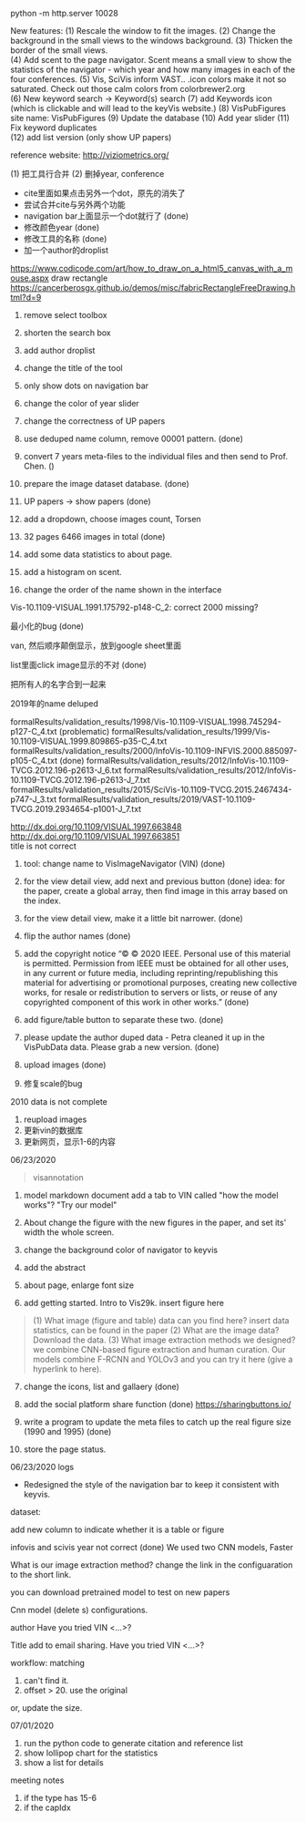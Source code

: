 <!--
 * @Author: Rui Li
 * @Date: 2020-05-13 20:47:58
 * @LastEditTime: 2020-07-03 21:53:21
 * @Description: 
 * @FilePath: /VisImageNavigator.github.io/devlog.md
 -->
python -m http.server 10028

New features:
(1) Rescale the window to fit the images.
(2) Change the background in the small views to the windows background. 
(3) Thicken the border of the small views.  
(4) Add scent to the page navigator. Scent means a small view to show the statistics of the navigator - which year and how many images in each of the four conferences. 
(5) Vis, SciVis inform VAST.. .icon colors make it not so saturated. Check out those calm colors from colorbrewer2.org  
(6) New keyword search -> Keyword(s) search 
(7) add Keywords icon (which is clickable and will lead to the keyVis website.) 
(8) VisPubFigures site name: VisPubFigures 
(9) Update the database 
(10) Add year slider 
(11) Fix keyword duplicates  
(12) add list version (only show UP papers) 

reference website: http://viziometrics.org/


(1) 把工具行合并
(2) 删掉year, conference
* cite里面如果点击另外一个dot，原先的消失了
* 尝试合并cite与另外两个功能
* navigation bar上面显示一个dot就行了  (done)
* 修改颜色year  (done)
* 修改工具的名称  (done)
* 加一个author的droplist


https://www.codicode.com/art/how_to_draw_on_a_html5_canvas_with_a_mouse.aspx
draw rectangle
https://cancerberosgx.github.io/demos/misc/fabricRectangleFreeDrawing.html?d=9

1. remove select toolbox
2. shorten the search box
3. add author droplist
4. change the title of the tool
5. only show dots on navigation bar
6. change the color of year slider
7. change the correctness of UP papers



1. use deduped name column, remove 00001 pattern.  (done)
2. convert 7 years meta-files to the individual files and then send to Prof. Chen.   ()
3. prepare the image dataset database.  (done)
4. UP papers -> show papers  (done)
5. add a dropdown, choose images count, Torsen  
6. 32 pages 6466 images in total  (done)
7. add some data statistics to about page.
8. add a histogram on scent.
9. change the order of the name shown in the interface


Vis-10.1109-VISUAL.1991.175792-p148-C_2: correct
2000 missing?


最小化的bug  (done)

van, 然后顺序颠倒显示，放到google sheet里面

list里面click image显示的不对  (done)


把所有人的名字合到一起来



2019年的name deluped

formalResults/validation_results/1998/Vis-10.1109-VISUAL.1998.745294-p127-C_4.txt  (problematic)
formalResults/validation_results/1999/Vis-10.1109-VISUAL.1999.809865-p35-C_4.txt
formalResults/validation_results/2000/InfoVis-10.1109-INFVIS.2000.885097-p105-C_4.txt (done)
formalResults/validation_results/2012/InfoVis-10.1109-TVCG.2012.196-p2613-J_6.txt
formalResults/validation_results/2012/InfoVis-10.1109-TVCG.2012.196-p2613-J_7.txt
formalResults/validation_results/2015/SciVis-10.1109-TVCG.2015.2467434-p747-J_3.txt
formalResults/validation_results/2019/VAST-10.1109-TVCG.2019.2934654-p1001-J_7.txt



http://dx.doi.org/10.1109/VISUAL.1997.663848
http://dx.doi.org/10.1109/VISUAL.1997.663851  
title is not correct


1. tool: change name to VisImageNavigator (VIN)  (done)
2. for the view detail view, add next and previous button  (done)
idea: for the paper, create a global array, then find image in this array based on the index.
3. for the view detail view, make it a little bit narrower. (done)
4. flip the author names (done)
5. add the copyright notice
“© © 2020 IEEE. Personal use of this material is permitted. Permission from IEEE must be obtained for all other uses, in any current or future media, including reprinting/republishing this material for advertising or promotional purposes, creating new collective works, for resale or redistribution to servers or lists, or reuse of any copyrighted component of this work in other works.”   (done)
6. add figure/table button to separate these two.   (done)
7. please update the author duped data - Petra cleaned it up in the VisPubData data. Please grab a new version. (done)
8. upload images  (done)

9. 修复scale的bug

2010 data is not complete


1. reupload images
2. 更新vin的数据库
3. 更新网页，显示1-6的内容


06/23/2020


> visannotation

1. model markdown document
add a tab to VIN called "how the model works"?
"Try our model"

2. About
change the figure with the new figures in the paper, and set its' width the whole screen.

3. change the background color of navigator to keyvis

4. add the abstract

5. about page, enlarge font size

6. add getting started.
Intro to Vis29k.
insert figure here
> (1) What image (figure and table) data can you find here?
insert data statistics, can be found in the paper
> (2) What are the image data? 
Download the data.
> (3) What image extraction methods we designed? 
we combine CNN-based figure extraction and human curation. 
Our models combine F-RCNN and YOLOv3 and you can try it here (give a hyperlink to here).

7. change the icons, list and gallaery (done)

10. add the social platform share function  (done)
https://sharingbuttons.io/
8. write a program to update the meta files to catch up the real figure size (1990 and 1995) (done)

9. store the page status.


06/23/2020 logs

* Redesigned the style of the navigation bar to keep it consistent with keyvis.


dataset:  

add new column to indicate whether it is a table or figure

infovis and scivis year not correct  (done)
We used two CNN models, Faster

What is our image extraction method?
change the link in the configuaration to the short link.

you can download pretrained model to test on new papers

Cnn model (delete s) configurations.


author
Have you tried VIN <...>?

Title add to email sharing.
Have you tried VIN <...>?

workflow: matching
1. can't find it.
2. offset > 20.
use the original

or, update the size.


07/01/2020
1. run the python code to generate citation and reference list
2. show lollipop chart for the statistics
3. show a list for details


meeting notes
1. if the type has 15-6
2. if the capIdx


